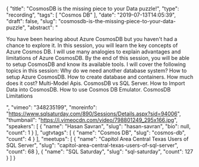 {
  "title": "CosmosDB is the missing piece to your Data puzzle!",
  "type": "recording",
  "tags": [
    "Cosmos DB"
  ],
  "date": "2019-07-13T14:05:39",
  "draft": false,
  "slug": "cosmosdb-is-the-missing-piece-to-your-data-puzzle",
  "abstract": "<p>You have been hearing about Azure CosmosDB but you haven't had a chance to explore it. In this session, you will learn the key concepts of Azure Cosmos DB. I will use many analogies to explain advantages and limitations of Azure CosmosDB. By the end of this session, you will be able to setup CosmosDB and know its available tools. I will cover the following topics in this session: Why do we need another database system? How to setup Azure CosmosDB. How to create database and containers. How much does it cost? Multi-Model Apis. CosmosDB vs SQL Server. How to Import Data into CosmosDB. How to use Cosmos DB Emulator. CosmosDB Limitations</p>",
  "vimeo": "348235199",
  "moreinfo": "https://www.sqlsaturday.com/890/Sessions/Details.aspx?sid=94006",
  "thumbnail": "https://i.vimeocdn.com/video/798801249_295x166.jpg",
  "speakers": [
    {
      "name": "Hasan Savran",
      "slug": "hasan-savran",
      "bio": null,
      "count": 1
    }
  ],
  "ugtvtags": [
    {
      "name": "Cosmos DB",
      "slug": "cosmos-db",
      "count": 4
    }
  ],
  "meetups": [
    {
      "name": "Capitol Area Central Texas Users of SQL Server",
      "slug": "capitol-area-central-texas-users-of-sql-server",
      "count": 68
    },
    {
      "name": "SQL Saturday",
      "slug": "sql-saturday",
      "count": 127
    }
  ]
}